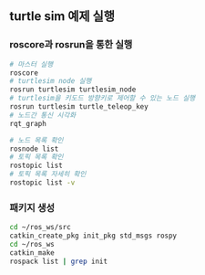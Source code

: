 ## turtle sim 예제 실행

### roscore과 rosrun을 통한 실행

```bash
# 마스터 실행
roscore
# turtlesim node 실행
rosrun turtlesim turtlesim_node
# turtlesim을 키도드 방향키로 제어할 수 있는 노드 실행
rosrun turtlesim turtle_teleop_key
# 노드간 통신 시각화
rqt_graph
```
```bash
# 노드 목록 확인
rosnode list
# 토픽 목록 확인
rostopic list
# 토픽 목록 자세히 확인
rostopic list -v
```

### 패키지 생성

```bash
cd ~/ros_ws/src
catkin_create_pkg init_pkg std_msgs rospy
cd ~/ros_ws
catkin_make
rospack list | grep init
```


